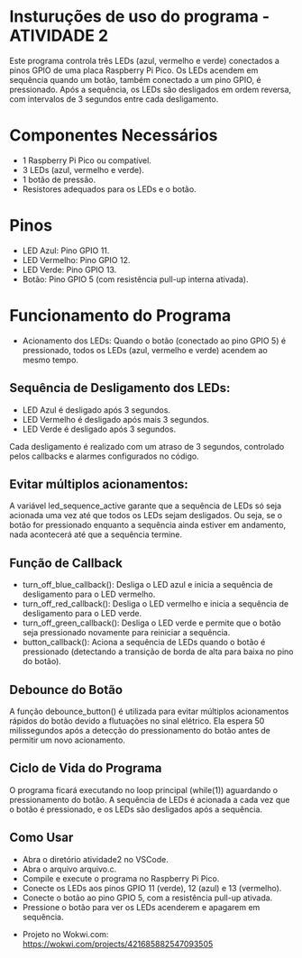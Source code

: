 # Insturuções de uso do programa - ATIVIDADE 2

Este programa controla três LEDs (azul, vermelho e verde) conectados a pinos GPIO de uma placa Raspberry Pi Pico. Os LEDs acendem em sequência quando um botão, também conectado a um pino GPIO, é pressionado. Após a sequência, os LEDs são desligados em ordem reversa, com intervalos de 3 segundos entre cada desligamento.

# Componentes Necessários
- 1 Raspberry Pi Pico ou compatível.
- 3 LEDs (azul, vermelho e verde).
- 1 botão de pressão.
- Resistores adequados para os LEDs e o botão.

# Pinos
- LED Azul: Pino GPIO 11.
- LED Vermelho: Pino GPIO 12.
- LED Verde: Pino GPIO 13.
- Botão: Pino GPIO 5 (com resistência pull-up interna ativada).

# Funcionamento do Programa
- Acionamento dos LEDs: Quando o botão (conectado ao pino GPIO 5) é pressionado, todos os LEDs (azul, vermelho e verde) acendem ao mesmo tempo.

## Sequência de Desligamento dos LEDs:
- LED Azul é desligado após 3 segundos.
- LED Vermelho é desligado após mais 3 segundos.
- LED Verde é desligado após 3 segundos.

Cada desligamento é realizado com um atraso de 3 segundos, controlado pelos callbacks e alarmes configurados no código.

## Evitar múltiplos acionamentos: 
A variável led_sequence_active garante que a sequência de LEDs só seja acionada uma vez até que todos os LEDs sejam desligados. Ou seja, se o botão for pressionado enquanto a sequência ainda estiver em andamento, nada acontecerá até que a sequência termine.

## Função de Callback
- turn_off_blue_callback(): Desliga o LED azul e inicia a sequência de desligamento para o LED vermelho.
- turn_off_red_callback(): Desliga o LED vermelho e inicia a sequência de desligamento para o LED verde.
- turn_off_green_callback(): Desliga o LED verde e permite que o botão seja pressionado novamente para reiniciar a sequência.
- button_callback(): Aciona a sequência de LEDs quando o botão é pressionado (detectando a transição de borda de alta para baixa no pino do botão).

## Debounce do Botão
A função debounce_button() é utilizada para evitar múltiplos acionamentos rápidos do botão devido a flutuações no sinal elétrico. Ela espera 50 milissegundos após a detecção do pressionamento do botão antes de permitir um novo acionamento.

## Ciclo de Vida do Programa
O programa ficará executando no loop principal (while(1)) aguardando o pressionamento do botão. A sequência de LEDs é acionada a cada vez que o botão é pressionado, e os LEDs são desligados após a sequência.

## Como Usar
- Abra o diretório atividade2 no VSCode.
- Abra o arquivo arquivo.c.
- Compile e execute o programa no Raspberry Pi Pico.
- Conecte os LEDs aos pinos GPIO 11 (verde), 12 (azul) e 13 (vermelho).
- Conecte o botão ao pino GPIO 5, com a resistência pull-up ativada.
- Pressione o botão para ver os LEDs acenderem e apagarem em sequência.

* Projeto no Wokwi.com: https://wokwi.com/projects/421685882547093505

  
 
 
